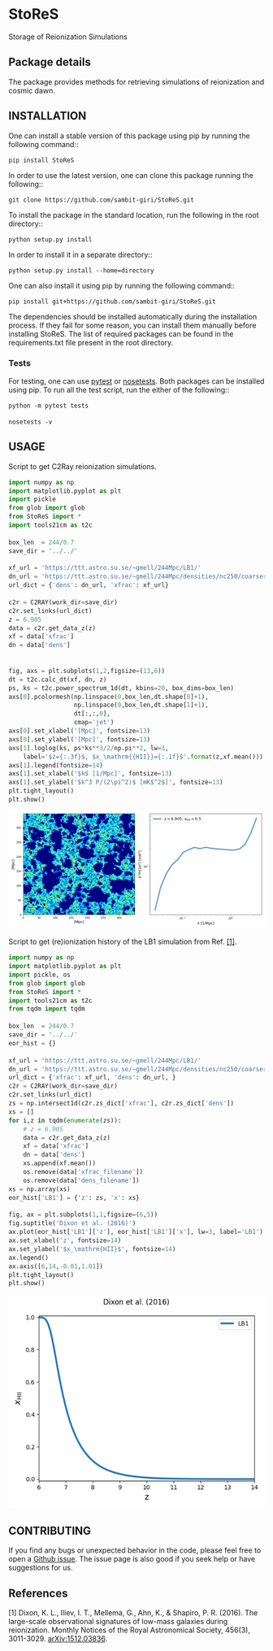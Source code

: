 # StoReS

Storage of Reionization Simulations

## Package details

The package provides methods for retrieving simulations of reionization and cosmic dawn.

## INSTALLATION

One can install a stable version of this package using pip by running the following command::

    pip install StoReS

In order to use the latest version, one can clone this package running the following::

    git clone https://github.com/sambit-giri/StoReS.git

To install the package in the standard location, run the following in the root directory::

    python setup.py install

In order to install it in a separate directory::

    python setup.py install --home=directory

One can also install it using pip by running the following command::

    pip install git+https://github.com/sambit-giri/StoReS.git

The dependencies should be installed automatically during the installation process. If they fail for some reason, you can install them manually before installing StoReS. The list of required packages can be found in the requirements.txt file present in the root directory.

### Tests

For testing, one can use [pytest](https://docs.pytest.org/en/stable/) or [nosetests](https://nose.readthedocs.io/en/latest/). Both packages can be installed using pip. To run all the test script, run the either of the following::

    python -m pytest tests
    
	nosetests -v

## USAGE

Script to get C2Ray reionization simulations.

```python
import numpy as np 
import matplotlib.pyplot as plt 
import pickle
from glob import glob
from StoReS import * 
import tools21cm as t2c 

box_len  = 244/0.7
save_dir = '../../'

xf_url = 'https://ttt.astro.su.se/~gmell/244Mpc/LB1/'
dn_url = 'https://ttt.astro.su.se/~gmell/244Mpc/densities/nc250/coarser_densities/'
url_dict = {'dens': dn_url, 'xfrac': xf_url}

c2r = C2RAY(work_dir=save_dir)
c2r.set_links(url_dict)
z = 6.905
data = c2r.get_data_z(z)
xf = data['xfrac']
dn = data['dens']


fig, axs = plt.subplots(1,2,figsize=(13,6))
dt = t2c.calc_dt(xf, dn, z)
ps, ks = t2c.power_spectrum_1d(dt, kbins=20, box_dims=box_len)
axs[0].pcolormesh(np.linspace(0,box_len,dt.shape[0]+1), 
                  np.linspace(0,box_len,dt.shape[1]+1), 
                  dt[:,:,0],
                  cmap='jet')
axs[0].set_xlabel('[Mpc]', fontsize=13)
axs[0].set_ylabel('[Mpc]', fontsize=13)
axs[1].loglog(ks, ps*ks**3/2/np.pi**2, lw=3, 
    label='$z={:.3f}$, $x_\mathrm{{HII}}={:.1f}$'.format(z,xf.mean()))
axs[1].legend(fontsize=14)
axs[1].set_xlabel('$k$ [1/Mpc]', fontsize=13)
axs[1].set_ylabel('$k^3 P/(2\pi^2)$ [mK$^2$]', fontsize=13)
plt.tight_layout()
plt.show()

```

<img src="images/LB1_z6p905.png" width="600">

Script to get (re)ionization history of the LB1 simulation from Ref. [[1]](#1).

```python
import numpy as np 
import matplotlib.pyplot as plt 
import pickle, os
from glob import glob
from StoReS import * 
import tools21cm as t2c 
from tqdm import tqdm 

box_len  = 244/0.7
save_dir = '../../'
eor_hist = {}

xf_url = 'https://ttt.astro.su.se/~gmell/244Mpc/LB1/'
dn_url = 'https://ttt.astro.su.se/~gmell/244Mpc/densities/nc250/coarser_densities/'
url_dict = {'xfrac': xf_url, 'dens': dn_url, }
c2r = C2RAY(work_dir=save_dir)
c2r.set_links(url_dict)
zs = np.intersect1d(c2r.zs_dict['xfrac'], c2r.zs_dict['dens'])
xs = []
for i,z in tqdm(enumerate(zs)):
    # z = 6.905
    data = c2r.get_data_z(z)
    xf = data['xfrac']
    dn = data['dens']
    xs.append(xf.mean())
    os.remove(data['xfrac_filename'])
    os.remove(data['dens_filename'])
xs = np.array(xs)
eor_hist['LB1'] = {'z': zs, 'x': xs}

fig, ax = plt.subplots(1,1,figsize=(6,5))
fig.suptitle('Dixon et al. (2016)')
ax.plot(eor_hist['LB1']['z'], eor_hist['LB1']['x'], lw=3, label='LB1')
ax.set_xlabel('z', fontsize=14)
ax.set_ylabel('$x_\mathrm{HII}$', fontsize=14)
ax.legend()
ax.axis([6,14,-0.01,1.01])
plt.tight_layout()
plt.show()
```
<img src="images/EoR_history_LB1.png" width="600">


## CONTRIBUTING

If you find any bugs or unexpected behavior in the code, please feel free to open a [Github issue](https://github.com/sambit-giri/StoReS/issues). The issue page is also good if you seek help or have suggestions for us. 

## References
<a id="1">[1]</a> 
Dixon, K. L., Iliev, I. T., Mellema, G., Ahn, K., & Shapiro, P. R. (2016). The large-scale observational signatures of low-mass galaxies during reionization. Monthly Notices of the Royal Astronomical Society, 456(3), 3011-3029. [arXiv:1512.03836](https://arxiv.org/abs/1512.03836).
